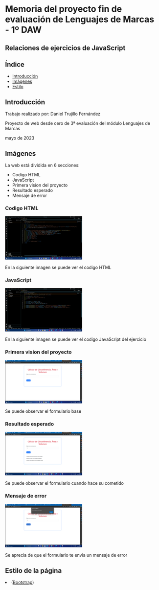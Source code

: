 <h1>Memoria del proyecto fin de evaluación de Lenguajes de Marcas - 1º DAW</h1>
<h2>Relaciones de ejercicios de JavaScript</h2>

<h2>Índice</h2>
<ul>
  <li><a href="#introduccion">Introducción</a></li>
  <li><a href="#imagenes">Imágenes</a></li>
  <li><a href="#estilo">Estilo</a></li>
</ul>

<h2 id="introduccion">Introducción</h2>
<p>Trabajo realizado por: Daniel Trujillo Fernández</p>
<p>Proyecto de web desde cero de 3ª evaluación del módulo Lenguajes de Marcas</p>
<p>mayo de 2023</p>


<h2 id="imagenes">Imágenes</h2>
<p>La web está dividida en  6 secciones:</p>
<ul>
  <li>Codigo HTML</li>  
  <li>JavaScript</li>
  <li>Primera vision del proyecto</li>
  <li>Resultado esperado</li>
  <li>Mensaje de error</li>
</ul>

<h3>Codigo HTML</h3>
<img src="./imgReadme/imgReadme1.png" alt="imagen de html" style="width:50%">
<p>En la siguiente imagen se puede ver el codigo HTML</p>

<h3>JavaScript</h3>
<img src="./imgReadme/imgReadme1_1.png" alt="imagen del codigo JavaScript" style="width:50%">
<p>En la siguiente imagen se puede ver el codigo JavaScript del ejercicio</p>

<h3>Primera vision del proyecto</h3>
<img src="./imgReadme/imgReadme2.png" alt="imagen de la web base" style="width:50%">
<p>Se puede observar el formulario base</p>

<h3>Resultado esperado</h3>
<img src="./imgReadme/imgReadme3.png" alt="imagen del resultado" style="width:50%">
<p>Se puede observar el formulario cuando hace su cometido</p>

<h3>Mensaje de error</h3>
<img src="./imgReadme/imgReadme4.png" alt="imagen de " style="width:50%">
<p>Se aprecia de que el formulario te envia un mensaje de error</p>

<h2 id="estilo">Estilo de la página</h2>

  <li>(<a href="https://getbootstrap.com/">Bootstrap</a>)</li>
</p>
